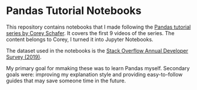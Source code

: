 # Pandas Tutorial Notebooks

This repository contains notebooks that I made following the [Pandas tutorial series by Corey Schafer](https://www.youtube.com/playlist?list=PL-osiE80TeTsWmV9i9c58mdDCSskIFdDS). It covers the first 9 videos of the series. The content belongs to Corey, I turned it into Jupyter Notebooks.

The dataset used in the notebooks is the [Stack Overflow Annual Developer Survey (2019)](https://info.stackoverflowsolutions.com/rs/719-EMH-566/images/stack-overflow-developer-survey-2019.zip).

My primary goal for mmaking these was to learn Pandas myself. Secondary goals were: improving my explanation style and providing easy-to-follow guides that may save someone time in the future.
